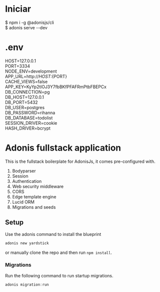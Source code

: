 # Iniciar
$ npm i -g @adonisjs/cli <br>
$ adonis serve --dev

# .env
HOST=127.0.0.1 <br>
PORT=3334 <br>
NODE_ENV=development <br>
APP_URL=http://${HOST}:${PORT} <br>
CACHE_VIEWS=false <br>
APP_KEY=KyYp2tlOJ3Y7fbBKfPFAFRmPtbFBEPCx <br>
DB_CONNECTION=pg <br>
DB_HOST=127.0.0.1 <br>
DB_PORT=5432 <br>
DB_USER=postgres <br>
DB_PASSWORD=rihanna <br>
DB_DATABASE=todolist <br>
SESSION_DRIVER=cookie <br>
HASH_DRIVER=bcrypt <br>



# Adonis fullstack application

This is the fullstack boilerplate for AdonisJs, it comes pre-configured with.

1. Bodyparser
2. Session
3. Authentication
4. Web security middleware
5. CORS
6. Edge template engine
7. Lucid ORM
8. Migrations and seeds

## Setup

Use the adonis command to install the blueprint

```bash
adonis new yardstick
```

or manually clone the repo and then run `npm install`.


### Migrations

Run the following command to run startup migrations.

```js
adonis migration:run
```
